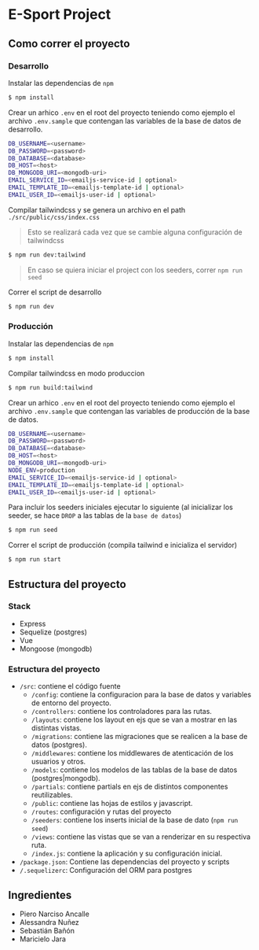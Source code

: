 # E-Sport Project

## Como correr el proyecto

### Desarrollo

Instalar las dependencias de `npm`

```bash
$ npm install
```

Crear un arhico `.env` en el root del proyecto teniendo como ejemplo el archivo `.env.sample` que contengan las variables de la base de datos de desarrollo.

```bash
DB_USERNAME=<username>
DB_PASSWORD=<password>
DB_DATABASE=<database>
DB_HOST=<host>
DB_MONGODB_URI=<mongodb-uri>
EMAIL_SERVICE_ID=<emailjs-service-id | optional>
EMAIL_TEMPLATE_ID=<emailjs-template-id | optional>
EMAIL_USER_ID=<emailjs-user-id | optional>
```

Compilar tailwindcss y se genera un archivo en el path `./src/public/css/index.css`
> Esto se realizará cada vez que se cambie alguna configuración de tailwindcss

```bash
$ npm run dev:tailwind
```

> En caso se quiera iniciar el project con los seeders, correr `npm run seed`

Correr el script de desarrollo

```bash
$ npm run dev
```

### Producción

Instalar las dependencias de `npm`

```bash
$ npm install
```

Compilar tailwindcss en modo produccion

```bash
$ npm run build:tailwind
```

Crear un arhico `.env` en el root del proyecto teniendo como ejemplo el archivo `.env.sample` que contengan las variables de producción de la base de datos.

```bash
DB_USERNAME=<username>
DB_PASSWORD=<password>
DB_DATABASE=<database>
DB_HOST=<host>
DB_MONGODB_URI=<mongodb-uri>
NODE_ENV=production
EMAIL_SERVICE_ID=<emailjs-service-id | optional>
EMAIL_TEMPLATE_ID=<emailjs-template-id | optional>
EMAIL_USER_ID=<emailjs-user-id | optional>
```

Para incluir los seeders iniciales ejecutar lo siguiente (al inicializar los seeder, se hace `DROP` a las tablas de la `base de datos`)

```bash
$ npm run seed
```

Correr el script de producción (compila tailwind e inicializa el servidor)

```bash
$ npm run start
```

## Estructura del proyecto

### Stack

* Express
* Sequelize (postgres)
* Vue
* Mongoose (mongodb)

### Estructura del proyecto

* `/src`: contiene el código fuente
    * `/config`: contiene la configuracion para la base de datos y variables de entorno del proyecto.
    * `/controllers`: contiene los controladores para las rutas.
    * `/layouts`: contiene los layout en ejs que se van a mostrar en las distintas vistas.
    * `/migrations`: contiene las migraciones que se realicen a la base de datos (postgres).
    * `/middlewares`: contiene los middlewares de atenticación de los usuarios y otros.
    * `/models`: contiene los modelos de las tablas de la base de datos (postgres|mongodb).
    * `/partials`: contiene partials en ejs de distintos componentes reutilizables.
    * `/public`: contiene las hojas de estilos y javascript.
    * `/routes`: configuración y rutas del proyecto
    * `/seeders`: contiene los inserts inicial de la base de dato (`npm run seed`)
    * `/views`: contiene las vistas que se van a renderizar en su respectiva ruta.
    * `/index.js`: contiene la aplicación y su configuración inicial.
* `/package.json`: Contiene las dependencias del proyecto y scripts
* `/.sequelizerc`: Configuración del ORM para postgres


## Ingredientes
* Piero Narciso Ancalle
* Alessandra Nuñez
* Sebastián Bañón
* Maricielo Jara
